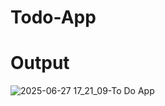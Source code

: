 # Todo-App 

# Output

![2025-06-27 17_21_09-To Do App](https://github.com/user-attachments/assets/56197da0-a36d-49f0-8cd4-5b9b08ebe5fe)
